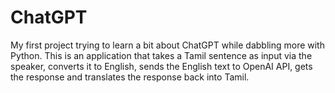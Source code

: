 # ChatGPT
My first project trying to learn a bit about ChatGPT while dabbling more with Python. This is an application that takes a Tamil sentence as input via the speaker, converts it to English, sends the English text to OpenAI API, gets the response and translates the response back into Tamil. 
